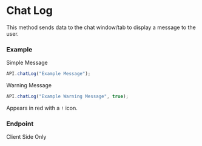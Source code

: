 # Chat Log

This method sends data to the chat window/tab to display a message to the user.

### Example

Simple Message

```js
API.chatLog("Example Message");
```

Warning Message

```js
API.chatLog("Example Warning Message", true);
```
Appears in red with a `!` icon.

### Endpoint

Client Side Only